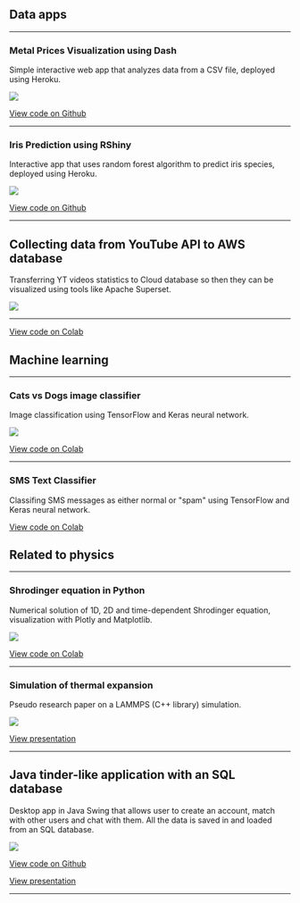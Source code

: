 ## Data apps

---

### Metal Prices Visualization using Dash
Simple interactive web app that analyzes data from a CSV file, deployed using Heroku.

<img src="images/metals-dash.png?raw=true"/>

[View code on Github](https://github.com/kamil5555579/metals-dash)

---

### Iris Prediction using RShiny
Interactive app that uses random forest algorithm to predict iris species, deployed using Heroku.

<img src="images/iris-predictor.png?raw=true"/>

[View code on Github](https://github.com/kamil5555579/iris-r-heroku)


---

## Collecting data from YouTube API to AWS database
Transferring YT videos statistics to Cloud database so then they can be visualized using tools like Apache Superset.

<img src="images/views-in-time-2023-07-08T18-53-03.557Z.jpg?raw=true"/>

---

[View code on Colab](https://colab.research.google.com/drive/1XMFMZP_2aoDi0NqYKkJDr7Er2JDQr8RO?usp=sharing)

## Machine learning

---

### Cats vs Dogs image classifier
Image classification using TensorFlow and Keras neural network.

<img src="images/cats_dogs.png?raw=true"/>

[View code on Colab](https://colab.research.google.com/drive/1k4SbBf730U5MGPLWQzER2CgH7Lz0HBSC?usp=sharing)

---

### SMS Text Classifier
Classifing SMS messages as either normal or "spam" using TensorFlow and Keras neural network.

[View code on Colab](https://colab.research.google.com/drive/1ZeHPTX3lX_EVoo4lNJzZXbQy_1lcJMK7?usp=sharing)

## Related to physics

---

### Shrodinger equation in Python
Numerical solution of 1D, 2D and time-dependent Shrodinger equation, visualization with Plotly and Matplotlib.

<img src="images/sh_equ.png?raw=true"/>

[View code on Colab](https://colab.research.google.com/drive/1NwEgUGVBOi2QKI1BD8E-zYihBROB8j5k?usp=sharing)

---

### Simulation of thermal expansion
Pseudo research paper on a LAMMPS (C++ library) simulation.

<img src="images/thermal.png?raw=true"/>

[View presentation](/pdf/thermal_expansion.pdf)

---

## Java tinder-like application with an SQL database
Desktop app in Java Swing that allows user to create an account, match with other users and chat with them. All the data is saved in and loaded from an SQL database.

<img src="images/database.png?raw=true"/>

[View code on Github](https://github.com/kamil5555579/tinder-java)

[View presentation](/pdf/java_tinder.pdf)

---

